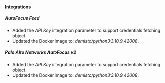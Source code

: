
#### Integrations
##### AutoFocus Feed
- Added the *API Key* integration parameter to support credentials fetching object.
- Updated the Docker image to: *demisto/python3:3.10.9.42008*.
##### Palo Alto Networks AutoFocus v2
- Added the *API Key* integration parameter to support credentials fetching object.
- Updated the Docker image to: *demisto/python3:3.10.9.42008*.
